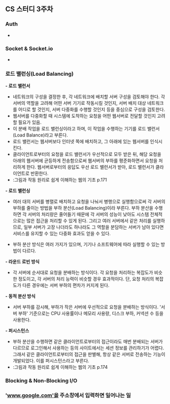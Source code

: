## CS 스터디 3주차

### Auth
* 

### Socket & Socket.io
*

### 로드 밸런싱(Load Balancing)
**- 로드 밸런서**
* 네트워크의 구성을 결정한 후, 각 네트워크에 배치할 서버 구성을 검토해야 한다. 각 서버의 역할을 고려해 어떤 서버 기기로 작동시킬 것인지, 서버 배치 대상 네트워크를 어디로 할 것인지, 서버 다중화를 수행할 것인지 등을 중심으로 구성을 검토한다.
* 웹서버를 다중화할 때 시스템에 도착하는 요청을 어떤 웹서버로 전달할 것인지 고려할 필요가 있음.
* 이 분배 작업을 로드 밸런싱이라고 하며, 이 작업을 수행하는 기기를 로드 밸런서(Load Balance)라고 부른다.
* 로드 밸런서는 웹서버보다 인터넷 쪽에 배치하고, 그 아래에 있는 웹서버를 인식시킨다.
* 클라이언트로부터의 요청을 로드 밸런서가 우선적으로 모두 받은 뒤, 해당 요청을 아래의 웹서버에 균등하게 전송함으로써 웹서버의 부하를 평준화하면서 요청을 처리하게 한다. 웹서버로부터의 응답도 우선 로드 밸런서가 받아, 로드 밸런서가 클라이언트로 반환한다.
* :그림과 작동 원리로 쉽게 이해하는 웹의 기초 p.171

**- 로드 밸런싱**
* 여러 대의 서버를 병렬로 배치하고 요청을 나눠서 병행으로 실행함으로써 각 서버의 부하를 줄이는 방법을 부하 분산(Load Balancing)이라 부른다. 부하 분산을 수행하면 각 서버의 처리량은 줄어들기 때문에 각 서버의 성능이 낮아도 시스템 전체적으로는 많은 접근을 처리할 수 있게 된다. 그리고 여러 서버에서 같은 처리를 실행하므로, 일부 서버가 고장 나더라도 하나라도 그 역할을 분담하는 서버가 남아 있다면 서비스를 유지할 수 있는 다중화 효과도 얻을 수 있다.

* 부하 분산 방식은 여러 가지가 있으며, 기기나 소프트웨어에 따라 실행할 수 있는 방법이 다르다.

**- 라운드 로빈 방식**
* 각 서버에 순서대로 요청을 분배하는 방식이다. 각 요청을 처리하는 복잡도가 비슷한 정도이고, 각 서버의 처리 능력이 비슷할 경우 효과적이다. 단, 요청 처리의 복잡도가 다른 경우에는 서버 부하의 편차가 커지게 된다.

**- 동적 분산 방식**
* 서버 부하를 감시해, 부하가 작은 서버에 우선적으로 요청을 분배하는 방식이다. '서버 부하' 기준으로는 CPU 사용률이나 메모리 사용량, 디스크 부하, 커넥션 수 등을 사용한다.

**- 퍼시스턴스**
* 부하 분산을 수행하면 같은 클라이언트로부터의 접근이라도 매번 분배되는 서버가 다르므로 로그인해서 사용하는 등의 사이트에서는 세션 정보를 관리하기가 어렵다. 그래서 같은 클라이언트로부터의 접근을 판별해, 항상 같은 서버로 전송하는 기능이 개발되었다. 이를 퍼시스턴스라고 부른다.
* :그림과 작동 원리로 쉽게 이해하는 웹의 기초 p.174


### Blocking & Non-Blocking I/O


### 'www.google.com'을 주소창에서 입력하면 일어나는 일
